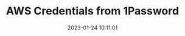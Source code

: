---
title: AWS Credentials from 1Password
date: 2023-01-24 10:11:01
category: notes
tags:
    - AWS
    - 1Password
keywords:
    - 1password
    - aws
---